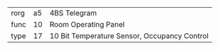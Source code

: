 
|    |   |   |
| -- | - | - |
| rorg | a5 | 4BS Telegram |
| func | 10 | Room Operating Panel |
| type | 17 | 10 Bit Temperature Sensor, Occupancy Control |
